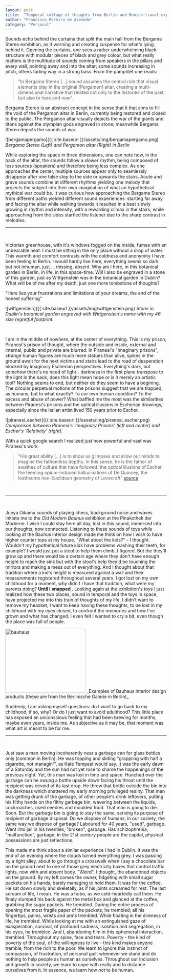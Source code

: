 ```yaml
---
layout: post
title:  "Temporal collage of thoughts from Berlin and Munich travel experience"
author: "Francisco Moreira de Azevedo"
category: "Personal"
---
```


Sounds echo behind the curtains that split the main hall from the Bergama Stereo exhibition, as if warning and creating suspense for what's lying behind it. Opening the curtains, one sees a rather underwhelming black structure with modular pieces of black and grey colour, but what really matters is the multitude of sounds coming from speakers in the pillars and every wall, pointing away and into the altar; some sounds increasing in pitch, others fading way in a strong bass. From the pamphlet one reads: <br>

>"In Bergama Stereo [...] sound assumes the central role that visual elements play in the original [Pergamon] altar, creating a multi-dimensional narrative that related not only to the histories of the past, but also to here and now". <br>

Bergama Stereo is an abstract concept in the sense that it that aims to fill the void of the Pergamon altar in Berlin, currently being restored and closed to the public. The Pergamon altar visually depicts the war of the giants and titans against the olympian gods engraved in stone; meanwhile Bergama Stereo depicts the sounds of war. <br>

![bergamapergamo]({{ site.baseurl }}/assets/img/bergamapergamo.png)
_Bergama Stereo (Left) and Pergamon altar (Right) in Berlin_

While exploring the space in three dimensions, one can note how, in the back of the altar, the sounds follow a slower rhythm, being composed of less sources (speakers) and therefore being less complex. As one approaches the center, multiple sources appear only to seamlessly disappear after one false step to the side or upwards the stairs. Acute and grave sounds combine at different rhythms yielding one melody that projects the subject into their own imagination of what an hypothetical mythical war could be. It was curious how approaching the Bergama Stereo from different paths yielded different sound experiences: starting far away and facing the altar while walking towards it resulted in a beat slowly growing in rhythm and intensity, with a rewarding climax in the stairs; while approaching from the sides startled the listener due to the sharp contrast in melodies. 

---

<br>

Victorian greenhouse, with it's windows fogged on the inside, fumes with an unbearable heat. I must be sitting in the only place without a drop of water. This warmth and comfort contrasts with the coldness and anonymity I have been feeling in Berlin. I would hardly live here, everything seems so dark but not inhuman, just ... missing, absent. Why am I here, in this botanical garden in Berlin, in life, in this space-time. Will I also be engraved in a stone of this garden, just as Wittgenstein was in the botanical garden in Dublin?
What will be of me after my death, just one more tombstone of thoughts?

"Here lies your frustrations and limitations of your dreams, the end of the honest suffering" 

![wittgenstein]({{ site.baseurl }}/assets/img/wittgenstein.png)
_Stone in Dublin's botanical garden engraved with Wittgenstein's name with my 46 size regretful footprint._

<br>

I am in the middle of nowhere, at the center of everything. This is my prison, Piranesi's prison of thought, where the outside and inside, external and internal, public and private are blurred. In Piranesi's "Imaginary prisons", strange human figures are much more statues than alive, spikes in the ground await for the next victims and stairs lead to the road of desperation blocked by imaginary Escherian perspectives. Everything's dark, but somehow there's no need of light - darkness in the first plane transpose to the light in the back, does this light mean hope or is it merely an artistic tool?
Nothing seems to end, but neither do they seem to have a begining. The circular perpetual motions of the prisons suggest that we are trapped, as humans; but to what exactly? To our own human condition? To the excess and abuse of power?
What baffled me the most was the similarities between Piranesi's prisons and the optical illusions in Escherian drawings, especially since the italian artist lived 150 years prior to Escher.

![piranesi_escher]({{ site.baseurl }}/assets/img/piranesi_escher.png)
_Comparison between Piranesi's 'Imaginary Prisons' (left and center) and Escher's 'Relativity' (right)._

With a quick google search I realized just how powerful and vast was Piranesi's work <br>

>"His great ability [...] is to show us glimpses and allow our minds to imagine the fathomless depths. In this sense, he is the father of swathes of culture that have followed: the optical illusions of Escher, the teeming opium-induced hallucinations of De Quincey, the loathsome non-Euclidean geometry of Lovecraft" [source](https://www.architectural-review.com/essays/reputations/giovanni-battista-piranesi-1720-1778/10031530.article) 

<br>

---

<br>

Junya Oikama sounds of playing chess, background noise and waves initiate me to the _Old Modern Bauhus_ exhibition at the Pinakothek der Moderne. I wish I could stay here all day, lost in this sound, immersed into our thoughts, now connected.
Listening to these sounds of toys while looking at the Bauhus interior design made me think on how I wish to have higher counter tops at my house. "What about the kids?" - I thought. Wouldn't my hypothetical future kids have problems washing their teeth, for example? I would just put a stool to help them climb, I figured. But the they'll grow up and there would be a certain age where they don't have enough height to reach the sink but with the stool's help they'd be touching the mirrors and making a mess out of everything. And I thought about that tradition where a kid's height is measured against a wall and their measurements registered throughout several years. I got lost on my own childhood for a moment, why didn't I have that tradition, what were my parents doing? **Until I snapped** . Looking again at the exhibition's toys I just realized how these two places, sound in temporal and the toys in space, have projected me into this train of thoughts of my life. I didn't want to remove my headset, I want to keep having these thoughts, to be lost in my childhood with my eyes closed, to confront the memories and how I've grown and what has changed. I even felt I wanted to cry a bit, even though the place was full of people.


<img src="{{ site.baseurl }}/assets/img/bauhaus.jpg" alt="bauhaus" width="250" height="200" />
_Examples of Bauhaus interior design products (these are from the Berlinische Galerie in Berlin)_

Suddenly, I am asking myself questions: do I want to go back to my childhood, if so, why? Or do I just want to avoid adulthood? This little place has exposed an unconscious feeling that had been brewing for months, maybe even years, inside me. As subjective as it may be, that moment was what art is meant to be for me. 

---
<br>

Just saw a man moving incoherently near a garbage can for glass bottles only (common in Berlin). He was tripping and sliding "grappling with half a cigarette, not managin'", as Kate Tempest would say. It was the early dawn of a Saturday and the sun had not yet rose to shame the happenings of the previous night. Yet, this man was lost in time and space. Hunched over the garbage can he swung a bottle upside down facing his throat until the recipient was devoid of its last drop. He threw that bottle outside the bin into the darkness which shattered my early morning privileged reality. That man was getting drunk of the garbage, of other people's drink leftovers, putting his filthy hands on the filthy garbage bin, wavering between the liquids, cockroaches, used needles and moulded food. That man is going to die. Soon. But the garbage bin is going to stay the same, serving its purpose of recipient of garbage disposal. Do we dispose of humans, in our society, the same way we dispose of garbage? Laboured for 40 years, "used", garbage. Went into jail in his twenties, "broken", garbage. Has schizophrenia, "malfunction", garbage. In the 21st century people are the capital, physical possessions are just reflections.

This made me think about a similar experience I had in Dublin. It was the end of an evening where the clouds turned everything grey. I was passing by a tight alley, about to go through a crosswalk when I say a chocolate bar on the ground next to one of those grey electricity boxes that control traffic lights, now with and absent body. "Weird", I thought, the abandoned objects on the ground. By my left comes the owner, fidgeting with small sugar packets on his hands, barely managing to hold them. It was for the coffee. He sat down slowly and skeletally, as if his joints screamed for rest. The last scream of life, I mean. He was a hobo, as we cold-heartedly call them. He finaly slumped his back against the metal box and glanced at the coffee, grabbing the sugar packets. He trembled. During the entire process of opening the most fragile paper of the packets, he trembled; all his fingertips, palms, wrists and arms trembled. While floating in the direness of life, he trembled. While looking at me with an extinguished gaze of exasperation, survival, of profound sadness, isolation and segregation, in his eyes, he trembled. And I, abandoning him in this ephemeral interaction, trembled. Throughout my spine, face and tears. Poverty - the kind of poverty of the soul, of the willingness to live - this kind makes anyone tremble, from the rich to the poor. We learn to ignore this instinct of compassion, of frustration, of personal guilt whenever we stand and do nothing to help people as human as ourselves. Throughout our inclusion and growth in society, we learn to cope with really and to distance ourselves from it. In essence, we learn how _not_ to be human.
